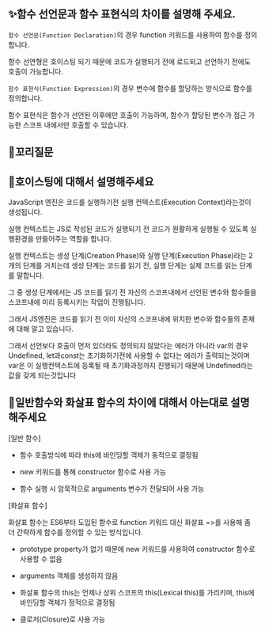 ## ✨함수 선언문과 함수 표현식의 차이를 설명해 주세요.

`함수 선언문(Function Declaration)`의 경우 function 키워드를 사용하여 함수를 정의합니다.

함수 선연형은 호이스팅 되기 때문에 코드가 실행되기 전에 로드되고 선언하기 전에도 호출이 가능합니다.

`함수 표현식(Function Expression)`의 경우 변수에 함수를 할당하는 방식으로 함수를 정의합니다.

함수 표현식은 함수가 선언된 이후에만 호출이 가능하며, 함수가 할당된 변수가 접근 가능한 스코프 내에서만 호출할 수 있습니다.

## 🔁꼬리질문

## 🤔호이스팅에 대해서 설명해주세요

JavaScript 엔진은 코드를 실행하기전 실행 컨텍스트(Execution Context)라는것이 생성됩니다.

실행 컨텍스트는 JS로 작성된 코드가 실행되기 전 코드가 원활하게 실행될 수 있도록 실행환경을 만들어주는 역할을 합니다.

실행 컨텍스트는 생성 단계(Creation Phase)와 실행 단계(Execution Phase)라는 2개의 단계를 거치는데
생성 단계는 코드를 읽기 전, 실행 단계는 실제 코드를 읽는 단계를 말합니다.

그 중 생성 단계에서는 JS 코드를 읽기 전 자신의 스코프내에서 선언된 변수와 함수들을
스코프내에 미리 등록시키는 작업이 진행됩니다.

그래서 JS엔진은 코드를 읽기 전 이미 자신의 스코프내에 위치한 변수와 함수들의 존재에 대해 알고 있습니다.

그래서 선언보다 호출이 먼저 있더라도 정의되지 않았다는 에러가 아니라
var의 경우 Undefined, let과const는 초기화하기전에 사용할 수 없다는 에러가 출력되는것이며
var은 이 실행컨텍스트에 등록될 때 초기화과정까지 진행되기 때문에 Undefined라는 값을 갖게 되는것입니다

## 🤔일반함수와 화살표 함수의 차이에 대해서 아는대로 설명해주세요

[일반 함수]

- 함수 호출방식에 따라 this에 바인딩할 객체가 동적으로 결정됨

- new 키워드를 통해 constructor 함수로 사용 가능

- 함수 실행 시 암묵적으로 arguments 변수가 전달되어 사용 가능

[화살표 함수]

화살표 함수는 ES6부터 도입된 함수로 function 키워드 대신 화살표 =>를 사용해 좀 더 간략하게 함수를 정의할 수 있는 방식입니다.

- prototype property가 없기 때문에 new 키워드를 사용하여 constructor 함수로 사용할 수 없음

- arguments 객체를 생성하지 않음

- 화살표 함수의 this는 언제나 상위 스코프의 this(Lexical this)를 가리키며, this에 바인딩할 객체가 정적으로 결정됨

- 클로저(Closure)로 사용 가능
